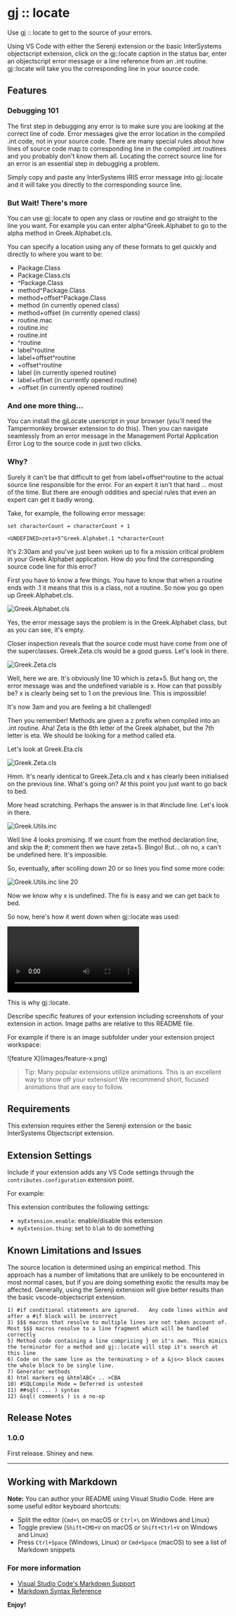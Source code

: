 # gj :: locate

Use gj :: locate to get to the source of your errors.

Using VS Code with either the Serenji extension or the basic InterSystems objectscript extension, click on the gj::locate caption in the status bar, enter an objectscript error message or a line reference from an .int routine.  gj::locate will take you the corresponding line in your source code.

## Features

### Debugging 101
The first step in debugging any error is to make sure you are looking at the correct line of code.  Error messages give the error location in the compiled .int code, not in your source code.  There are many special rules about how lines of source code map to corresponding line in the compiled .int routines and you probably don't know them all.  Locating the correct source line for an error is an essential step in debugging a problem.

Simply copy and paste any InterSystems IRIS error message into gj::locate and it will take you directly to the corresponding source line.

### But Wait! There's more

You can use gj::locate to open any class or routine and go straight to the line you want.  For example you can enter alpha^Greek.Alphabet to go to the alpha method in Greek.Alphabet.cls.

You can specify a location using any of these formats to get quickly and directly to where you want to be:
 * Package.Class
 * Package.Class.cls
 * ^Package.Class
 * method^Package.Class
 * method+offset^Package.Class
 * method (in currently opened class)
 * method+offset (in currently opened class)
 * routine.mac
 * routine.inc
 * routine.int
 * ^routine
 * label^routine
 * label+offset^routine
 * +offset^routine
 * label (in currently opened routine)
 * label+offset (in currently opened routine)
 * +offset (in currently opened routine)

### And one more thing...  

You can install the gjLocate userscript in your browser (you'll need the Tampermonkey browser extension to do this). Then you can navigate seamlessly from an error message in the Management Portal Application Error Log to the source code in just two clicks.


### Why?

Surely it can't be that difficult to get from label+offset^routine to the actual source line responsible for the error.  For an expert it isn't that hard ... most of the time.  But there are enough oddities and special rules that even an expert can get it badly wrong.

Take, for example, the following error message:

 `set characterCount = characterCount + 1`

 `<UNDEFINED>zeta+5^Greek.Alphabet.1 *characterCount`
 
 It's 2:30am and you've just been woken up to fix a mission critical problem in your Greek Alphabet application.  How do you find the corresponding source code line for this error?

First you have to know a few things.  You have to know that when a routine ends with .1 it means that this is a class, not a routine.  So now you go open up Greek.Alphabet.cls.


![Greek.Alphabet.cls](images/Greek.Alphabet.png)


Yes, the error message says the problem is in the Greek.Alphabet class, but as you can see, it's empty.

Closer inspection reveals that the source code must have come from one of the superclasses.  Greek.Zeta.cls would be a good guess.  Let's look in there.


![Greek.Zeta.cls](images/Greek.Zeta.png)


Well, here we are.  It's obviously line 10 which is zeta+5.  But hang on, the error message was <UNDEFINED> and the undefined variable is x.  How can that possibly be?  x is clearly being set to 1 on the previous line.  This is impossible!

It's now 3am and you are feeling a bit challenged!

Then you remember! Methods are given a z prefix when compiled into an .int routine.  Aha!  Zeta is the 6th letter of the Greek alphabet, but the 7th letter is eta.  We should be looking for a method called eta.

Let's look at Greek.Eta.cls

![Greek.Zeta.cls](images/Greek.Zeta.png)


Hmm.  It's nearly identical to Greek.Zeta.cls and x has clearly been initialised on the previous line.  What's going on?  At this point you just want to go back to bed.

More head scratching. Perhaps the answer is in that #include line.  Let's look in there.

![Greek.Utils.inc](images/Greek.Utils.png)


Well line 4 looks promising.  If we count from the method declaration line, and skip the #; comment then we have zeta+5.  Bingo!  But... oh no, x can't be undefined here.  It's impossible.

So, eventually, after scolling down 20 or so lines you find some more code:

![Greek.Utils.inc line 20](images/Greek.Utils.20.png)

Now we know why x is undefined.  The fix is easy and we can get back to bed.

So now, here's how it went down when gj::locate was used:

![Using gj::locate](demo.mp4)


This is why gj::locate.


Describe specific features of your extension including screenshots of your extension in action. Image paths are relative to this README file.

For example if there is an image subfolder under your extension project workspace:

\!\[feature X\]\(images/feature-x.png\)

> Tip: Many popular extensions utilize animations. This is an excellent way to show off your extension! We recommend short, focused animations that are easy to follow.

## Requirements

This extension requires either the Serenji extension or the basic InterSystems Objectscript extension.


## Extension Settings

Include if your extension adds any VS Code settings through the `contributes.configuration` extension point.

For example:

This extension contributes the following settings:

* `myExtension.enable`: enable/disable this extension
* `myExtension.thing`: set to `blah` to do something

## Known Limitations and Issues

The source location is determined using an empirical method.  This approach has a number of limitations that
are unlikely to be encountered in most normal cases, but if you are doing something exotic the results may
be affected.  Generally, using the Serenji extension will give better results than the basic vscode-objectscript extension.

    1) #if conditional statements are ignored.   Any code lines within and after a #if block will be incorrect
    3) $$$ macros that resolve to multiple lines are not taken account of.  Most $$$ macros resolve to a line fragment which will be handled correctly
    5) Method code containing a line comprising } on it's own. This mimics the terminator for a method and gj::locate will stop it's search at this line
    6) Code on the same line as the terminating > of a &js<> block causes the whole block to be single line.
    7) Generator methods
    8) html markers eg &htmlABC< .. >CBA
    10) #SQLCompile Mode = Deferred is untested
    11) ##sql( ... ) syntax
    12) &sql( comments ) is a no-op



## Release Notes


### 1.0.0

First release.  Shiney and new.

-----------------------------------------------------------------------------------------------------------

## Working with Markdown

**Note:** You can author your README using Visual Studio Code.  Here are some useful editor keyboard shortcuts:

* Split the editor (`Cmd+\` on macOS or `Ctrl+\` on Windows and Linux)
* Toggle preview (`Shift+CMD+V` on macOS or `Shift+Ctrl+V` on Windows and Linux)
* Press `Ctrl+Space` (Windows, Linux) or `Cmd+Space` (macOS) to see a list of Markdown snippets

### For more information

* [Visual Studio Code's Markdown Support](http://code.visualstudio.com/docs/languages/markdown)
* [Markdown Syntax Reference](https://help.github.com/articles/markdown-basics/)

**Enjoy!**
